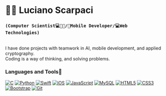 # 🧔🏻 Luciano Scarpaci

### **`(Computer Scientist💻🧔🏻/📲Mobile Developer/💻Web Technologies)`**
\
I have done projects with teamwork in AI, mobile development, and applied cryptography.
\
Coding is a way of thinking, and solving problems.
### Languages and Tools📠
[![C][1]][1]
[![Python][2]][2]
[![Swift][3]][3]
[![iOS][4]][4]
[![JavaScript][5]][5]
[![MySQL][6]][6]
[![HTML5][7]][7]
[![CSS3][8]][8]
[![Bootstrap][9]][9]
[![Git][10]][10]





[1]: https://custom-icon-badges.demolab.com/badge/-C/C++-blue?style=for-the-badge&logoColor=white&logo=c 
[2]: https://custom-icon-badges.demolab.com/badge/-Python-FEFE64?style=for-the-badge&logoColor=blue&logo=Python 
[3]: https://custom-icon-badges.demolab.com/badge/-Swift-orange?style=for-the-badge&logoColor=white&logo=Swift
[4]: https://custom-icon-badges.demolab.com/badge/-iOS-C0C0C0?style=for-the-badge&logoColor=black&logo=iOS
[5]: https://custom-icon-badges.demolab.com/badge/-JavaScript-FEFE64?style=for-the-badge&logoColor=black&logo=JavaScript
[6]: https://custom-icon-badges.demolab.com/badge/-MySQL-00FFFF?style=for-the-badge&logoColor=black&logo=MySQL
[7]: https://custom-icon-badges.demolab.com/badge/-HTML-orange?style=for-the-badge&logoColor=black&logo=HTML5
[8]: https://custom-icon-badges.demolab.com/badge/-CSS-blue?style=for-the-badge&logoColor=black&logo=CSS3
[9]: https://custom-icon-badges.demolab.com/badge/-Bootstrap-8A00FF?style=for-the-badge&logoColor=white&logo=Bootstrap
[10]: https://custom-icon-badges.demolab.com/badge/-Git-orange?style=for-the-badge&logoColor=black&logo=Git


